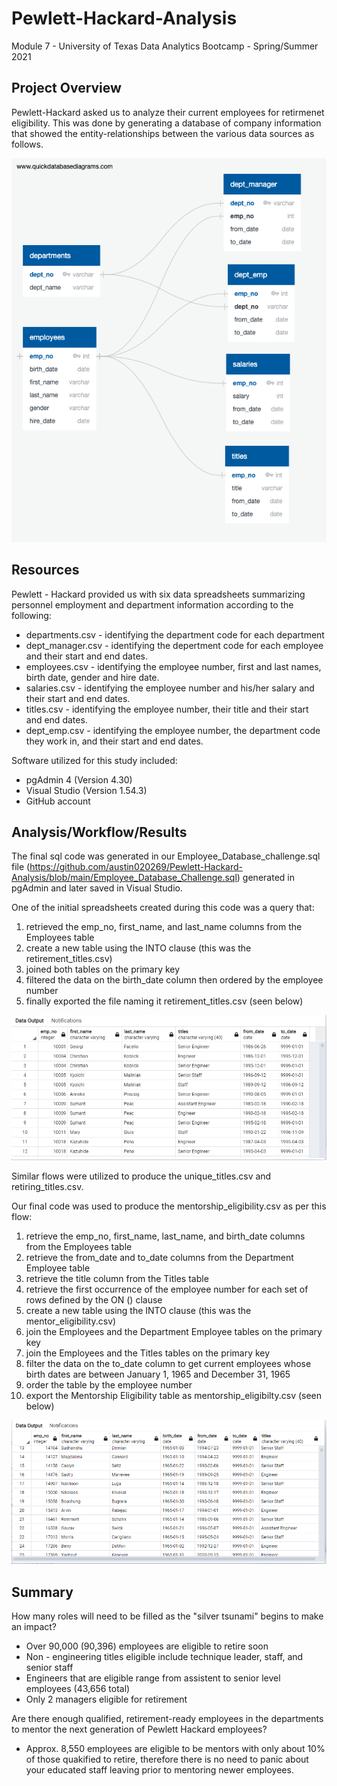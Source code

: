 # Pewlett-Hackard-Analysis

Module 7 - University of Texas Data Analytics Bootcamp - Spring/Summer 2021

## Project Overview
Pewlett-Hackard asked us to analyze their current employees for retirmenet eligibility.  This was done by generating a database of company information that showed the entity-relationships between the various data sources as follows.

![alt text](https://github.com/austin020269/Pewlett-Hackard-Analysis/blob/main/EmployeeDB.png)

## Resources
Pewlett - Hackard provided us with six data spreadsheets summarizing personnel employment and department information according to the  following:
- departments.csv - identifying the department code for each department
- dept_manager.csv - identifying the depertment code for each employee and their start and end dates.
- employees.csv - identifying the employee number, first and last names, birth date, gender and hire date.
- salaries.csv - identifying the employee number and his/her salary and their start and end dates.
- titles.csv - identifying the employee number, their title and their start and end dates.
- dept_emp.csv - identifying the employee number, the department code they work in, and their start and end dates.

Software utilized for this study included: 
- pgAdmin 4 (Version 4.30)
- Visual Studio (Version 1.54.3)
- GitHub account

## Analysis/Workflow/Results
The final sql code was generated in our Employee_Database_challenge.sql file (https://github.com/austin020269/Pewlett-Hackard-Analysis/blob/main/Employee_Database_Challenge.sql) generated in pgAdmin and later saved in Visual Studio.

One of the initial spreadsheets created during this code was a query that: 
1. retrieved the emp_no, first_name, and last_name columns from the Employees table
2. create a new table using the INTO clause (this was the retirement_titles.csv)
3. joined both tables on the primary key
4. filtered the data on the birth_date column then ordered by the employee number
5. finally exported the file naming it retirement_titles.csv (seen below)

![alt text](https://github.com/austin020269/Pewlett-Hackard-Analysis/blob/main/retirement_titles.PNG)

Similar flows were utilized to produce the unique_titles.csv and retiring_titles.csv.

Our final code was used to produce the mentorship_eligibility.csv as per this flow:
1. retrieve the emp_no, first_name, last_name, and birth_date columns from the Employees table
2. retrieve the from_date and to_date columns from the Department Employee table
3. retrieve the title column from the Titles table
4. retrieve the first occurrence of the employee number for each set of rows defined by the ON () clause
5. create a new table using the INTO clause (this was the mentor_eligibility.csv)
6. join the Employees and the Department Employee tables on the primary key
7. join the Employees and the Titles tables on the primary key
8. filter the data on the to_date column to get current employees whose birth dates are between January 1, 1965 and December 31, 1965
9. order the table by the employee number
10. export the Mentorship Eligibility table as mentorship_eligibilty.csv (seen below)

![alt text](https://github.com/austin020269/Pewlett-Hackard-Analysis/blob/main/mentorship_eligibility.PNG)

## Summary

How many roles will need to be filled as the "silver tsunami" begins to make an impact?
- Over 90,000 (90,396) employees are eligible to retire soon
- Non - engineering titles eligible include technique leader, staff, and senior staff
- Engineers that are eligible range from assistent to senior level employees (43,656 total)
- Only 2 managers eligible for retirement

Are there enough qualified, retirement-ready employees in the departments to mentor the next generation of Pewlett Hackard employees?
- Approx. 8,550 employees are eligible to be mentors with only about 10% of those quakified to retire, therefore there is no need to panic about your educated staff leaving prior to mentoring newer employees.  
